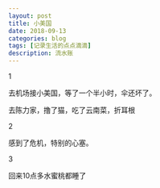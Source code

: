 ```yaml
---
layout: post
title: 小美国
date: 2018-09-13
categories: blog
tags: [记录生活的点点滴滴]
description: 流水账
---
```


1 

去机场接小美国，等了一个半小时，伞还坏了。

去陈力家，撸了猫，吃了云南菜，折耳根

2

感到了危机，特别的心塞。

3

回来10点多水蜜桃都睡了

